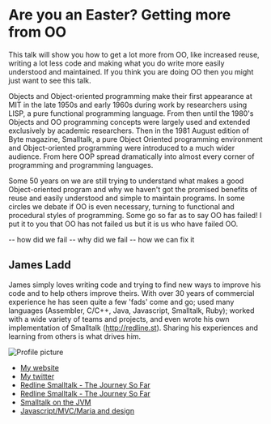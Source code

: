 # Are you an Easter? Getting more from OO

This talk will show you how to get a lot more from OO, like increased reuse,
writing a lot less code and making what you do write more easily understood
and maintained. If you think you are doing OO then you might just want to see
this talk.

Objects and Object-oriented programming make their first appearance at MIT in the
late 1950s and early 1960s during work by researchers using LISP, a pure functional 
programming language. From then until the 1980's Objects and OO programming concepts
were largely used and extended exclusively by academic researchers. Then in the 
1981 August edition of Byte magazine, Smalltalk, a pure Object Oriented programming
environment and Object-oriented programming were introduced to a much wider audience.
From here OOP spread dramatically into almost every corner of programming and programming
languages.

Some 50 years on we are still trying to understand what makes a good Object-oriented 
program and why we haven't got the promised benefits of reuse and easily understood and
simple to maintain programs. In some circles we debate if OO is even necessary, turning to
functional and procedural styles of programming. Some go so far as to say OO has failed!
I put it to you that OO has not failed us but it is us who have failed OO.
 
-- how did we fail
-- why did we fail
-- how we can fix it
 

## James Ladd

James simply loves writing code and trying to find new ways to improve his code
and to help others improve theirs. With over 30 years of commercial experience
he has seen quite a few 'fads' come and go; used many languages 
(Assembler, C/C++, Java, Javascript, Smalltalk, Ruby); worked with a wide
variety of teams and projects, and even wrote his own implementation of
Smalltalk (http://redline.st). Sharing his experiences and learning from
others is what drives him.

![Profile picture](https://raw.github.com/jamesladd/rubyconfau-2013-cfp/master/example/profile_picture.jpg)

- [My website](http://www.jamesladdcode.com)
- [My twitter](https://twitter.com/jamesladd)
- [Redline Smalltalk - The Journey So Far](http://www.slideshare.net/seantallen/redline-smalltalk-the-journey-so-far)
- [Redline Smalltalk - The Journey So Far](http://www.redline.st/blog/2011/04/01/the-journey-so-far.html)
- [Smalltalk on the JVM](http://www.slideshare.net/esug/smalltalk-on-the-jvm)
- [Javascript/MVC/Maria and design](http://jamesladdcode.com/wp-content/uploads/2012/06/melbjs-maria-mvc-east.pdf)


